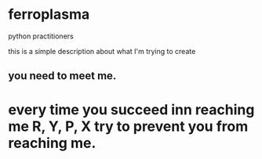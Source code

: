 # ferroplasma
 python practitioners

this is a simple description about what I'm trying to create

## you need to meet me.
# every time you succeed inn reaching me R, Y, P, X try to prevent you from reaching me.  
